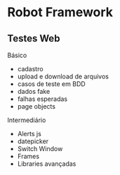 # Robot Framework

## Testes Web

Básico

- cadastro
- upload e download de arquivos
- casos de teste em BDD
- dados fake
- falhas esperadas
- page objects

Intermediário
- Alerts js
- datepicker
- Switch Window
- Frames
- Libraries avançadas
